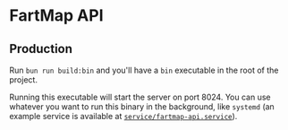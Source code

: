 # FartMap API

## Production

Run `bun run build:bin` and you'll have a `bin` executable in the root of the project.

Running this executable will start the server on port 8024.
You can use whatever you want to run this binary in the background, like `systemd` (an example service is available at [`service/fartmap-api.service`](./service/fartmap-api.service)).

